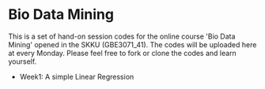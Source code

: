 # Bio Data Mining
This is a set of hand-on session codes for the online course 'Bio Data Mining' opened in the SKKU (GBE3071_41). 
The codes will be uploaded here at every Monday. Please feel free to fork or clone the codes and learn yourself. 

- Week1: A simple Linear Regression
